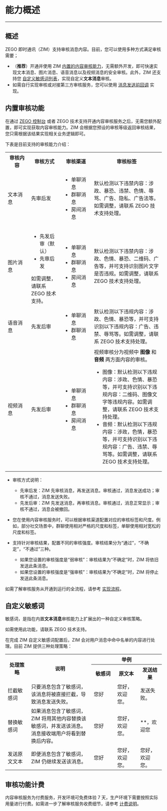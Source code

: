 # 能力概述

- - -

## 概述

ZEGO 即时通讯（ZIM）支持审核消息内容。目前，您可以使用多种方式满足审核需要；
- （**推荐**）开通并使用 ZIM <a href="#内置审核功能">内置的内容审核能力</a>，无需额外开发，即可快速实现文本消息、图片消息、语音消息以及视频消息的安全审核。此外，ZIM 还支持您 <a href="#自定义敏感词">自定义敏感词列表</a>，实现自定义**文本消息**审核。
- 如需自行实现审核或对接第三方审核服务，您可以使用 [消息发送前回调](/zim-server/callbacks/message-not-sent-yet) 实现。


## 内置审核功能

在通过 [ZEGO 控制台](https://console.zego.im/) 或者 ZEGO 技术支持开通内容审核服务之后，无需您额外配置，即可实现获取内容审核能力。ZIM 会根据您预设的审核等级返回审核结果，您只需根据该结果实现相关业务逻辑即可。

下表是目前支持的审核能力介绍：

<table>
<tbody><tr>
<th width="15%">审核内容</th>
<th>审核方式</th>
<th width="20%">审核渠道</th>
<th>审核标签</th>
</tr>
<tr>
<td>文本消息</td>
<td>先审后发</td>
<td><ul><li>单聊消息</li><li>群聊消息</li><li>房间消息</li></ul></td>
<td>默认检测以下违禁内容：涉政、暴恐、违禁、色情、辱骂、广告、隐私、广告法等。如需调整，请联系 ZEGO 技术支持处理。</td>
</tr>
<tr>
<td>图片消息</td>
<td><ul><li>先发后审（默认）</li><li>先审后发</li></ul>
如需调整，请联系 ZEGO 技术支持。</td>
<td><ul><li>单聊消息</li><li>群聊消息</li><li>房间消息</li></ul></td>
<td>默认检测以下违禁内容：涉政、色情、暴恐、二维码、广告等，并可支持识别图片文字是否违规。如需调整，请联系 ZEGO 技术支持处理。</td>
</tr>
<tr>
<td>语音消息</td>
<td>先发后审</td>
<td><ul><li>单聊消息</li><li>群聊消息</li></ul></td>
<td>默认检测以下违规内容：涉政、色情、暴恐等，并可支持识别以下违规内容：广告、违禁、辱骂等。如需调整，请联系 ZEGO 技术支持处理。</td>
</tr>
<tr>
<td>视频消息</td>
<td>先发后审</td>
<td><ul><li>单聊消息</li><li>群聊消息</li><li>房间消息</li></ul></td>
<td>视频审核分为视频中 <strong>图像</strong> 和 <strong>音频</strong> 两方面内容的审核。<ul><li>图像：默认检测以下违规内容：涉政、色情、暴恐等，并可支持识别以下违规内容：二维码、图像文字等违规内容。如需调整，请联系 ZEGO 技术支持处理。</li><li>音频：默认检测以下违规内容：涉政，色情，暴恐等，并可支持识别以下违规内容：广告、违禁、辱骂等。如需调整，请联系 ZEGO 技术支持处理。</li></ul></td>
</tr>
</tbody></table>

<Note title="说明">

- 审核方式说明：
    - 先审后发：ZIM 先审核消息，再发送消息。审核通过，消息发送成功；审核不通过，消息发送失败。
    - 先发后审：ZIM 先发送消息，再审核消息。审核通过，消息正常显示；审核不通过，消息会被撤回。

- 您在使用内容审核服务时，可以根据审核渠道配置对应的审核标签和尺度。例如，部分社交场景中，群聊使用相对严格的尺度和标签，单聊使用相对宽松的尺度和标签。   
- 支持针对审核结果，配置不同的审核强度。审核结果分为“通过”，“不确定”，“不通过”三种。
    - 如果您设置的审核强度是“弱审核”：审核结果为“不确定”时，ZIM 将依旧发送此条消息。
    - 如果您设置的审核强度是“强审核”：审核结果为“不确定”时，ZIM 将停止发送此条消息。
</Note>

如需了解审核服务从开通到运行的全流程，请参考 [实现流程](/zim-uniapp-x/guides/content-moderation/instruction)。

## 自定义敏感词

敏感词，是指在内置**文本消息**审核能力上扩展出的一种自定义审核策略。

如需使用此功能，请联系 ZEGO 技术支持。

在完成 ZIM 自定义敏感词配置后，ZIM 会对用户消息中命中名单的内容进行处理。目前 ZIM 提供三种处理策略：

<table>
<tbody>
<tr>
<th rowspan="2" width="15%">处理策略</th>
<th rowspan="2" width="40%">说明</th>
<th colspan="3">举例</th>
</tr>
<tr>
<th width="15%">敏感词</th>
<th>原文本</th>
<th>发送结果</th>
</tr>
<tr>
<td>拦截敏感词</td>
<td>只要消息包含了敏感词，该消息将被直接拦截，导致消息发送失败。</td>
<td>您好</td>
<td>您好，欢迎您。</td>
<td>发送失败。</td>
</tr>
<tr>
<td>替换敏感词</td>
<td>如果消息包含了敏感词，ZIM 将用其他内容替换该敏感词，并发送该消息。消息接收端用户将看到替换后内容。</td>
<td>您好</td>
<td>您好，欢迎您。</td>
<td>**，欢迎您</td>
</tr>
<tr>
<td>发送原文文本</td>
<td>即便消息包含了敏感词，ZIM 仍继续发送该消息。</td>
<td>您好</td>
<td>您好，欢迎您。</td>
<td>您好，欢迎您。</td>
</tr>
</tbody></table>

## 审核功能计费

内容审核服务为付费服务，开发环境可免费体验 7 天，生产环境下需要按照实际用量进行付费。如需进一步了解审核服务收费细节，请参考 [计费说明](/zim-uniapp-x/introduction/pricing#内容审核服务费用)。

<Content />